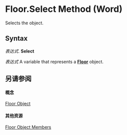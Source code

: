
# Floor.Select Method (Word)

Selects the object.


## Syntax

 _表达式_. **Select**

 _表达式_ A variable that represents a **[Floor](01d277eb-501b-09e5-65b8-83506c76ac05.md)** object.


## 另请参阅


#### 概念


[Floor Object](01d277eb-501b-09e5-65b8-83506c76ac05.md)
#### 其他资源


[Floor Object Members](http://msdn.microsoft.com/library/dc87e3ff-3e01-641f-ebb1-4f5715ca8e2b%28Office.15%29.aspx)